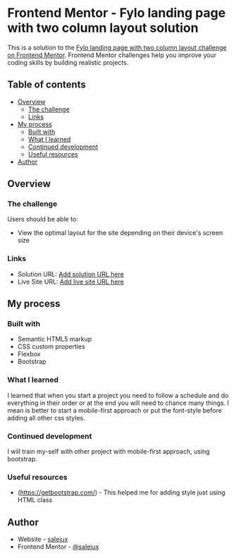 # Frontend Mentor - Fylo landing page with two column layout solution

This is a solution to the [Fylo landing page with two column layout challenge on Frontend Mentor](https://www.frontendmentor.io/challenges/fylo-landing-page-with-two-column-layout-5ca5ef041e82137ec91a50f5). Frontend Mentor challenges help you improve your coding skills by building realistic projects. 

## Table of contents

- [Overview](#overview)
  - [The challenge](#the-challenge)
  - [Links](#links)
- [My process](#my-process)
  - [Built with](#built-with)
  - [What I learned](#what-i-learned)
  - [Continued development](#continued-development)
  - [Useful resources](#useful-resources)
- [Author](#author)

## Overview

### The challenge

Users should be able to:

- View the optimal layout for the site depending on their device's screen size

### Links

- Solution URL: [Add solution URL here](https://your-solution-url.com)
- Live Site URL: [Add live site URL here](https://your-live-site-url.com)

## My process

### Built with

- Semantic HTML5 markup
- CSS custom properties
- Flexbox
- Bootstrap

### What I learned

I learned that when you start a project you need to follow a schedule and do everything in their order or at the end you will need to chance many things. I mean is better to start a mobile-first approach or put the font-style before adding all other css styles. 

### Continued development

I will train my-self with other project with mobile-first approach, using bootstrap. 

### Useful resources

- (https://getbootstrap.com/) - This helped me for adding style just using HTML class

## Author

- Website - [saleiux](https://samuele-viale.netlify.app/)
- Frontend Mentor - [@saleiux](https://www.frontendmentor.io/profile/Saleiux)

